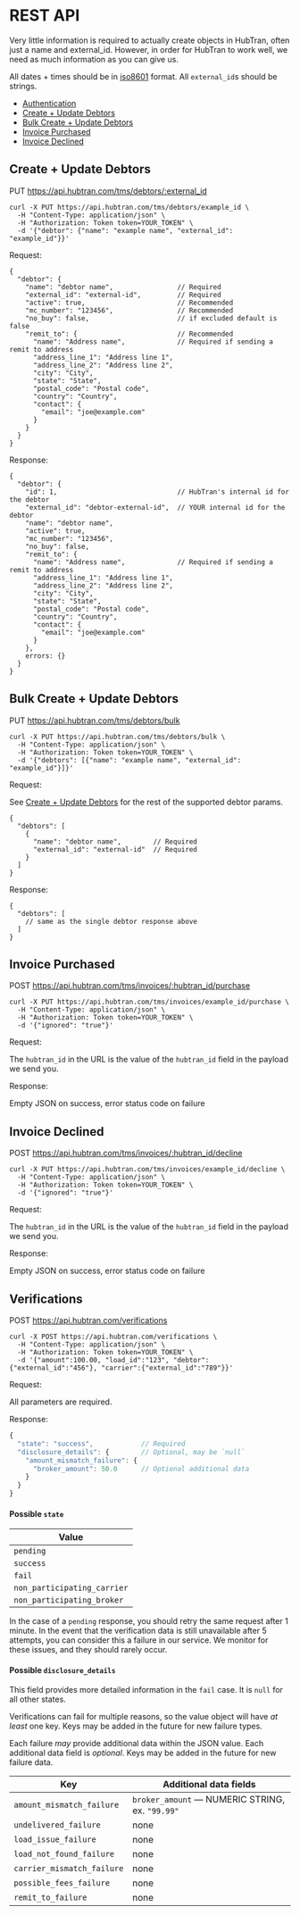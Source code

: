 # REST API

Very little information is required to actually create objects in
HubTran, often just a name and external_id. However, in order for
HubTran to work well, we need as much information as you can give us.

All dates + times should be in
[iso8601](https://en.wikipedia.org/wiki/ISO_8601) format. All `external_id`s should be strings.

* [Authentication](../rest_authentication.md)
* [Create + Update Debtors](#create--update-debtors)
* [Bulk Create + Update Debtors](#bulk-create--update-debtors)
* [Invoice Purchased](#invoice-purchased)
* [Invoice Declined](#invoice-declined)

## Create + Update Debtors

PUT https://api.hubtran.com/tms/debtors/:external_id

```
curl -X PUT https://api.hubtran.com/tms/debtors/example_id \
  -H "Content-Type: application/json" \
  -H "Authorization: Token token=YOUR_TOKEN" \
  -d '{"debtor": {"name": "example name", "external_id": "example_id"}}'
```

Request:

```
{
  "debtor": {
    "name": "debtor name",                // Required
    "external_id": "external-id",         // Required
    "active": true,                       // Recommended
    "mc_number": "123456",                // Recommended
    "no_buy": false,                      // if excluded default is false
    "remit_to": {                         // Recommended
      "name": "Address name",             // Required if sending a remit to address
      "address_line_1": "Address line 1",
      "address_line_2": "Address line 2",
      "city": "City",
      "state": "State",
      "postal_code": "Postal code",
      "country": "Country",
      "contact": {
        "email": "joe@example.com"
      }
    }
  }
}
```

Response:

```
{
  "debtor": {
    "id": 1,                              // HubTran's internal id for the debtor
    "external_id": "debtor-external-id",  // YOUR internal id for the debtor
    "name": "debtor name",
    "active": true,
    "mc_number": "123456",
    "no_buy": false,
    "remit_to": {
      "name": "Address name",             // Required if sending a remit to address
      "address_line_1": "Address line 1",
      "address_line_2": "Address line 2",
      "city": "City",
      "state": "State",
      "postal_code": "Postal code",
      "country": "Country",
      "contact": {
        "email": "joe@example.com"
      }
    },
    errors: {}
  }
}

```

## Bulk Create + Update Debtors

PUT https://api.hubtran.com/tms/debtors/bulk

```
curl -X PUT https://api.hubtran.com/tms/debtors/bulk \
  -H "Content-Type: application/json" \
  -H "Authorization: Token token=YOUR_TOKEN" \
  -d '{"debtors": [{"name": "example name", "external_id": "example_id"}]}'
```

Request:

See [Create + Update Debtors](#create--update-debtors) for the rest of
the supported debtor params.

```
{
  "debtors": [
    {
      "name": "debtor name",        // Required
      "external_id": "external-id"  // Required
    }
  ]
}
```

Response:

```
{
  "debtors": [
    // same as the single debtor response above
  ]
}

```

## Invoice Purchased

POST https://api.hubtran.com/tms/invoices/:hubtran_id/purchase

```
curl -X PUT https://api.hubtran.com/tms/invoices/example_id/purchase \
  -H "Content-Type: application/json" \
  -H "Authorization: Token token=YOUR_TOKEN" \
  -d '{"ignored": "true"}'
```

Request:

The `hubtran_id` in the URL is the value of the `hubtran_id` field in the payload we send you.

Response:

Empty JSON on success, error status code on failure

## Invoice Declined

POST https://api.hubtran.com/tms/invoices/:hubtran_id/decline

```
curl -X PUT https://api.hubtran.com/tms/invoices/example_id/decline \
  -H "Content-Type: application/json" \
  -H "Authorization: Token token=YOUR_TOKEN" \
  -d '{"ignored": "true"}'
```

Request:

The `hubtran_id` in the URL is the value of the `hubtran_id` field in the payload we send you.

Response:

Empty JSON on success, error status code on failure


## Verifications

POST https://api.hubtran.com/verifications

```
curl -X POST https://api.hubtran.com/verifications \
  -H "Content-Type: application/json" \
  -H "Authorization: Token token=YOUR_TOKEN" \
  -d '{"amount":100.00, "load_id":"123", "debtor":{"external_id":"456"}, "carrier":{"external_id":"789"}}'
```

Request:

All parameters are required.

Response:

```js
{
  "state": "success",            // Required
  "disclosure_details": {        // Optional, may be `null`
    "amount_mismatch_failure": {
      "broker_amount": 50.0      // Optional additional data
    }
  }
}
```

#### Possible `state`

| Value |
| ----- |
| `pending` |
| `success` |
| `fail` |
| `non_participating_carrier` |
| `non_participating_broker` |

In the case of a `pending` response,
you should retry the same request after 1 minute.
In the event that the verification data is still unavailable after 5 attempts,
you can consider this a failure in our service.
We monitor for these issues, and they should rarely occur.

#### Possible `disclosure_details`

This field provides more detailed information in the `fail` case.
It is `null` for all other states.

Verifications can fail for multiple reasons,
so the value object will have _at least_ one key.
Keys may be added in the future for new failure types.

Each failure _may_ provide additional data within the JSON value.
Each additional data field is _optional_.
Keys may be added in the future for new failure data.

| Key | Additional data fields |
| --- | ----- |
| `amount_mismatch_failure` | `broker_amount` — NUMERIC STRING, ex. `"99.99"` |
| `undelivered_failure` | none |
| `load_issue_failure` | none |
| `load_not_found_failure` | none |
| `carrier_mismatch_failure` | none |
| `possible_fees_failure` | none |
| `remit_to_failure` | none |
